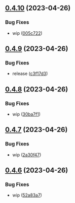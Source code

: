 ## [0.4.10](https://github.com/codingkwazii/nx-react-actions/compare/v0.4.9...v0.4.10) (2023-04-26)


### Bug Fixes

* wip ([005c722](https://github.com/codingkwazii/nx-react-actions/commit/005c72296abe3974f82c57a4d4721e2638f9b84d))



## [0.4.9](https://github.com/codingkwazii/nx-react-actions/compare/v0.4.8...v0.4.9) (2023-04-26)


### Bug Fixes

* release ([c3f17d3](https://github.com/codingkwazii/nx-react-actions/commit/c3f17d34d98b2018e66f8adaa4329ff84938e3ea))



## [0.4.8](https://github.com/codingkwazii/nx-react-actions/compare/v0.4.7...v0.4.8) (2023-04-26)


### Bug Fixes

* wip ([30ba7f1](https://github.com/codingkwazii/nx-react-actions/commit/30ba7f17ea8e1046f90a23f683fb01b548df35b2))



## [0.4.7](https://github.com/codingkwazii/nx-react-actions/compare/v0.4.6...v0.4.7) (2023-04-26)


### Bug Fixes

* wip ([2a30f47](https://github.com/codingkwazii/nx-react-actions/commit/2a30f474f7945b2a8ab82c1042c9b11437f56e39))



## [0.4.6](https://github.com/codingkwazii/nx-react-actions/compare/v0.4.5...v0.4.6) (2023-04-26)


### Bug Fixes

* wip ([52a83a7](https://github.com/codingkwazii/nx-react-actions/commit/52a83a782ef197e50149bb9cec5a505eaf672898))



